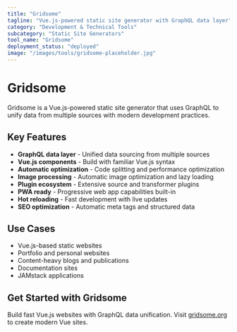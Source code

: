 ```yaml
---
title: "Gridsome"
tagline: "Vue.js-powered static site generator with GraphQL data layer"
category: "Development & Technical Tools"
subcategory: "Static Site Generators"
tool_name: "Gridsome"
deployment_status: "deployed"
image: "/images/tools/gridsome-placeholder.jpg"
---
```


# Gridsome

Gridsome is a Vue.js-powered static site generator that uses GraphQL to unify data from multiple sources with modern development practices.

## Key Features

- **GraphQL data layer** - Unified data sourcing from multiple sources
- **Vue.js components** - Build with familiar Vue.js syntax
- **Automatic optimization** - Code splitting and performance optimization
- **Image processing** - Automatic image optimization and lazy loading
- **Plugin ecosystem** - Extensive source and transformer plugins
- **PWA ready** - Progressive web app capabilities built-in
- **Hot reloading** - Fast development with live updates
- **SEO optimization** - Automatic meta tags and structured data

## Use Cases

- Vue.js-based static websites
- Portfolio and personal websites
- Content-heavy blogs and publications
- Documentation sites
- JAMstack applications

## Get Started with Gridsome

Build fast Vue.js websites with GraphQL data unification. Visit [gridsome.org](https://gridsome.org) to create modern Vue sites.
